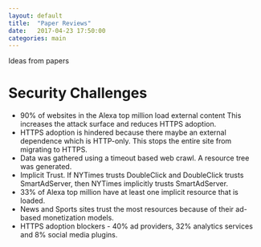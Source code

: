 ```yaml
---
layout: default
title:  "Paper Reviews"
date:   2017-04-23 17:50:00
categories: main
---
```


Ideas from papers

# Security Challenges
  * 90% of websites in the Alexa top million load external content This increases the attack surface and reduces HTTPS adoption.
  * HTTPS adoption is hindered because there maybe an external dependence which is HTTP-only. This stops the entire site from migrating to HTTPS.
  * Data was gathered using a timeout based web crawl. A resource tree was generated.
  * Implicit Trust. If NYTimes trusts DoubleClick and DoubleClick trusts SmartAdServer, then NYTimes implicitly trusts SmartAdServer.
  * 33% of Alexa top million have at least one implicit resource that is loaded.
  * News and Sports sites trust the most resources because of their ad-based monetization models.
  * HTTPS adoption blockers - 40% ad providers, 32% analytics services and 8% social media plugins.
  
